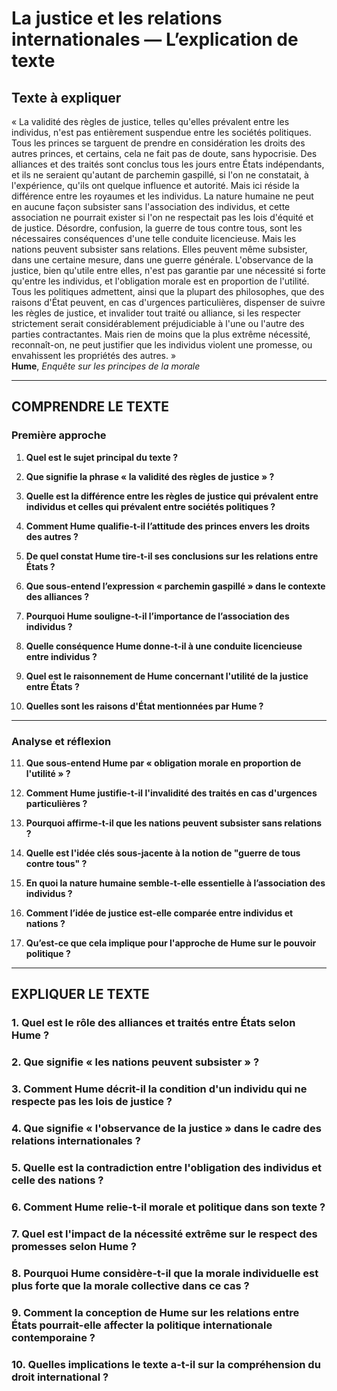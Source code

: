 # La justice et les relations internationales — L’explication de texte

## Texte à expliquer
« La validité des règles de justice, telles qu'elles prévalent entre les individus, n'est pas entièrement suspendue entre les sociétés politiques. Tous les princes se targuent de prendre en considération les droits des autres princes, et certains, cela ne fait pas de doute, sans hypocrisie. Des alliances et des traités sont conclus tous les jours entre États indépendants, et ils ne seraient qu'autant de parchemin gaspillé, si l'on ne constatait, à l'expérience, qu'ils ont quelque influence et autorité. Mais ici réside la différence entre les royaumes et les individus. La nature humaine ne peut en aucune façon subsister sans l'association des individus, et cette association ne pourrait exister si l'on ne respectait pas les lois d'équité et de justice. Désordre, confusion, la guerre de tous contre tous, sont les nécessaires conséquences d'une telle conduite licencieuse. Mais les nations peuvent subsister sans relations. Elles peuvent même subsister, dans une certaine mesure, dans une guerre générale. L'observance de la justice, bien qu'utile entre elles, n'est pas garantie par une nécessité si forte qu'entre les individus, et l'obligation morale est en proportion de l'utilité. Tous les politiques admettent, ainsi que la plupart des philosophes, que des raisons d'État peuvent, en cas d'urgences particulières, dispenser de suivre les règles de justice, et invalider tout traité ou alliance, si les respecter strictement serait considérablement préjudiciable à l'une ou l'autre des parties contractantes. Mais rien de moins que la plus extrême nécessité, reconnaît-on, ne peut justifier que les individus violent une promesse, ou envahissent les propriétés des autres. »  
**Hume**, *Enquête sur les principes de la morale*

---

## COMPRENDRE LE TEXTE

### Première approche

1. **Quel est le sujet principal du texte ?**

2. **Que signifie la phrase « la validité des règles de justice » ?**

3. **Quelle est la différence entre les règles de justice qui prévalent entre individus et celles qui prévalent entre sociétés politiques ?**

4. **Comment Hume qualifie-t-il l’attitude des princes envers les droits des autres ?**

5. **De quel constat Hume tire-t-il ses conclusions sur les relations entre États ?**

6. **Que sous-entend l’expression « parchemin gaspillé » dans le contexte des alliances ?**

7. **Pourquoi Hume souligne-t-il l’importance de l’association des individus ?**

8. **Quelle conséquence Hume donne-t-il à une conduite licencieuse entre individus ?**

9. **Quel est le raisonnement de Hume concernant l'utilité de la justice entre États ?**

10. **Quelles sont les raisons d'État mentionnées par Hume ?**

---

### Analyse et réflexion

11. **Que sous-entend Hume par « obligation morale en proportion de l'utilité » ?**

12. **Comment Hume justifie-t-il l'invalidité des traités en cas d'urgences particulières ?**

13. **Pourquoi affirme-t-il que les nations peuvent subsister sans relations ?**

14. **Quelle est l'idée clés sous-jacente à la notion de "guerre de tous contre tous" ?**

15. **En quoi la nature humaine semble-t-elle essentielle à l’association des individus ?**

16. **Comment l’idée de justice est-elle comparée entre individus et nations ?**

17. **Qu’est-ce que cela implique pour l'approche de Hume sur le pouvoir politique ?**

---

## EXPLIQUER LE TEXTE

### 1. Quel est le rôle des alliances et traités entre États selon Hume ?  

### 2. Que signifie « les nations peuvent subsister » ?  

### 3. Comment Hume décrit-il la condition d'un individu qui ne respecte pas les lois de justice ?  

### 4. Que signifie « l'observance de la justice » dans le cadre des relations internationales ?  

### 5. Quelle est la contradiction entre l'obligation des individus et celle des nations ?  

### 6. Comment Hume relie-t-il morale et politique dans son texte ?  

### 7. Quel est l'impact de la nécessité extrême sur le respect des promesses selon Hume ?  

### 8. Pourquoi Hume considère-t-il que la morale individuelle est plus forte que la morale collective dans ce cas ?  

### 9. Comment la conception de Hume sur les relations entre États pourrait-elle affecter la politique internationale contemporaine ?  

### 10. Quelles implications le texte a-t-il sur la compréhension du droit international ?  
